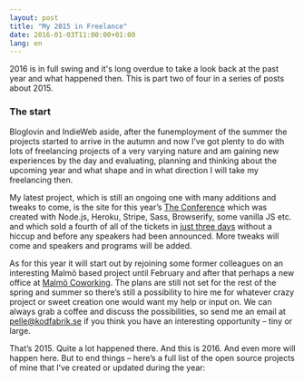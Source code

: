 ```yaml
---
layout: post
title: "My 2015 in Freelance"
date: 2016-01-03T11:00:00+01:00
lang: en
---
```


2016 is in full swing and it's long overdue to take a look back at the past year and what happened then. This is part two of four in a series of posts about 2015.

### The start

Bloglovin and IndieWeb aside, after the funemployment of the summer the projects started to arrive in the autumn and now I’ve got plenty to do with lots of freelancing projects of a very varying nature and am gaining new experiences by the day and evaluating, planning and thinking about the upcoming year and what shape and in what direction I will take my freelancing then.

My latest project, which is still an ongoing one with many additions and tweaks to come, is the site for this year’s [The Conference](https://2016.theconference.se/) which was created with Node.js, Heroku, Stripe, Sass, Browserify, some vanilla JS etc. and which sold a fourth of all of the tickets in [just three days](http://8till5.se/2015/12/21/en-fjardedel-av-biljetterna-till-the-conference-slut-pa-tre-dagar/) without a hiccup and before any speakers had been announced. More tweaks will come and speakers and programs will be added.

As for this year it will start out by rejoining some former colleagues on an interesting Malmö based project until February and after that perhaps a new office at [Malmö Coworking](http://malmocoworking.se/). The plans are still not set for the rest of the spring and summer so there’s still a possibility to hire me for whatever crazy project or sweet creation one would want my help or input on. We can always grab a coffee and discuss the possibilities, so send me an email at [pelle@kodfabrik.se](mailto:pelle@kodfabrik.se) if you think you have an interesting opportunity – tiny or large.

That’s 2015. Quite a lot happened there. And this is 2016. And even more will happen here. But to end things – here’s a full list of the open source projects of mine that I’ve created or updated during the year:
